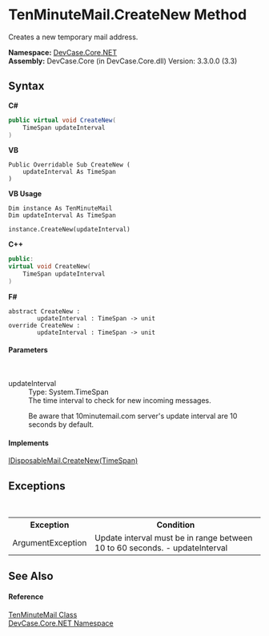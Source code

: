 # TenMinuteMail.CreateNew Method 
 

Creates a new temporary mail address.

**Namespace:**&nbsp;<a href="N_DevCase_Core_NET">DevCase.Core.NET</a><br />**Assembly:**&nbsp;DevCase.Core (in DevCase.Core.dll) Version: 3.3.0.0 (3.3)

## Syntax

**C#**<br />
``` C#
public virtual void CreateNew(
	TimeSpan updateInterval
)
```

**VB**<br />
``` VB
Public Overridable Sub CreateNew ( 
	updateInterval As TimeSpan
)
```

**VB Usage**<br />
``` VB Usage
Dim instance As TenMinuteMail
Dim updateInterval As TimeSpan

instance.CreateNew(updateInterval)
```

**C++**<br />
``` C++
public:
virtual void CreateNew(
	TimeSpan updateInterval
)
```

**F#**<br />
``` F#
abstract CreateNew : 
        updateInterval : TimeSpan -> unit 
override CreateNew : 
        updateInterval : TimeSpan -> unit 
```


#### Parameters
&nbsp;<dl><dt>updateInterval</dt><dd>Type: System.TimeSpan<br />The time interval to check for new incoming messages. 

 Be aware that 10minutemail.com server's update interval are 10 seconds by default.</dd></dl>

#### Implements
<a href="M_DevCase_Core_NET_IDisposableMail_CreateNew">IDisposableMail.CreateNew(TimeSpan)</a><br />

## Exceptions
&nbsp;<table><tr><th>Exception</th><th>Condition</th></tr><tr><td>ArgumentException</td><td>Update interval must be in range between 10 to 60 seconds. - updateInterval</td></tr></table>

## See Also


#### Reference
<a href="T_DevCase_Core_NET_TenMinuteMail">TenMinuteMail Class</a><br /><a href="N_DevCase_Core_NET">DevCase.Core.NET Namespace</a><br />